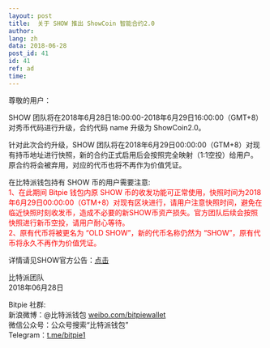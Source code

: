 ```yaml
---
layout: post
title:  关于 SHOW 推出 ShowCoin 智能合约2.0
author: 
lang: zh
data: 2018-06-28
post_id: 41
id: 41
ref: ad
time: 
---
```


尊敬的用户：

SHOW 团队将在2018年6月28日18:00:00-2018年6月29日16:00:00（GMT+8）对秀币代码进行升级，合约代码 name 升级为 ShowCoin2.0。

针对此次合约升级，SHOW 团队将在2018年6月29日00:00:00（GTM+8）对现有持币地址进行快照，新的合约正式启用后会按照完全映射（1:1空投）给用户。原合约将会被弃用，对应的代币也将不再作为价值凭证。

在比特派钱包持有 SHOW 币的用户需要注意:<br/>
<span style="color:red">1、在此期间 Bitpie 钱包内原 SHOW 币的收发功能可正常使用，快照时间为2018年6月29日00:00:00（GTM+8）对现有区块进行，请用户注意快照时间，避免在临近快照时刻收发币，造成不必要的新SHOW币资产损失。官方团队后续会按照快照进行新币空投，请用户耐心等待。</span><br/>
<span style="color:red">2、原有代币将被更名为 “OLD SHOW”，新的代币名称仍然为 “SHOW”，原有代币将永久不再作为价值凭证。</span>


详情请见SHOW官方公告：<a href="http://info.show.one/index.php/archives/502/" target="_blank">点击</a>

比特派团队<br/>
2018年06月28日

Bitpie 社群:<br/>
新浪微博：@比特派钱包 <a href="https://weibo.com/bitpiewallet" target="_blank">weibo.com/bitpiewallet</a><br/>
微信公众号：公众号搜索“比特派钱包”<br/>
Telegram：<a href="https://t.me/bitpie1" target="_blank">t.me/bitpie1</a>